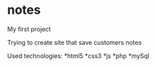 # notes
My first project

Trying to create site that save customers notes


Used technologies:
*html5
*css3
*js
*php
*mySql
